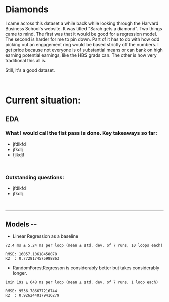 # Diamonds

I came across this dataset a while back while looking through the Harvard Business School's website. It was titled "Sarah gets a diamond". Two things came to mind. The first was that it would be good for a regression model. The second is harder for me to pin down. Part of it has to do with how odd picking out an engagement ring would be based strictly off the numbers. I get price because not everyone is of substantial means or can bank on high earning potential earnings, like the HBS grads can. The other is how very traditional this all is.

Still, it's a good dataset.

<br>

# Current situation:

## EDA
### What I would call the fist pass is done. Key takeaways so far:
 * jfdlkfd
 * jfkdlj
 * fjlkdjf

<br>

### Outstanding questions:

 * jfdlkfd
 * jfkdlj


<br>

---

##  Models --
   * Linear Regression as a baseline
  ```
  72.4 ms ± 5.24 ms per loop (mean ± std. dev. of 7 runs, 10 loops each)

  RMSE: 16057.10618458078
  R2  : 0.7728174575988863
  ```

  * RandomForestRegresson is considerably better but takes considerably longer.
  ```
  1min 19s ± 648 ms per loop (mean ± std. dev. of 7 runs, 1 loop each)

  RMSE: 9536.786677216744
  R2  : 0.9262440179416279
  ```
